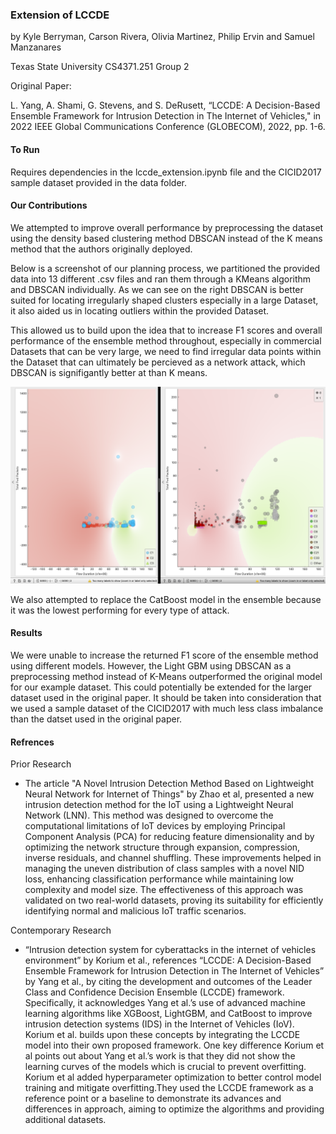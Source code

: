 ### Extension of LCCDE

by Kyle Berryman, Carson Rivera, Olivia Martinez, Philip Ervin and Samuel Manzanares

Texas State University CS4371.251 Group 2

Original Paper:

L. Yang, A. Shami, G. Stevens, and S. DeRusett, “LCCDE: A Decision-Based Ensemble Framework for Intrusion Detection in The Internet of Vehicles," in 2022 IEEE Global Communications Conference (GLOBECOM), 2022, pp. 1-6.

#### To Run

Requires dependencies in the lccde_extension.ipynb file and the CICID2017 sample dataset provided in the data folder. 

#### Our Contributions

We attempted to improve overall performance by preprocessing the dataset using the density based clustering method DBSCAN instead of the K means method that the authors originally deployed.

Below is a screenshot of our planning process, we partitioned the provided data into 13 different .csv files and ran them through a KMeans algorithm and DBSCAN individually. As we can see on the right DBSCAN is better suited for locating irregularly shaped clusters especially in a large Dataset, it also aided us in locating outliers within the provided Dataset.

This allowed us to build upon the idea that to increase F1 scores and overall performance of the ensemble method throughout, especially in commercial Datasets that can be very large, we need to find irregular data points within the Dataset that can ultimately be percieved as a network attack, which DBSCAN is signifigantly better at than K means.

![alt text](resources/kMeansVSDBScan.png)

We also attempted to replace the CatBoost model in the ensemble because it was the lowest performing for every type of attack.

#### Results

We were unable to increase the returned F1 score of the ensemble method using different models. However, the Light GBM using DBSCAN as a preprocessing method instead of K-Means outperformed the original model for our example dataset. This could potentially be extended for the larger dataset used in the original paper. It should be taken into consideration that we used a sample dataset of the CICID2017 with much less class imbalance than the datset used in the original paper.

#### Refrences

Prior Research
- The article "A Novel Intrusion Detection Method Based on Lightweight Neural Network for Internet of Things" by Zhao et al, presented a new intrusion detection method for the IoT using a Lightweight Neural Network (LNN). This method was designed to overcome the computational limitations of IoT devices by employing Principal Component Analysis (PCA) for reducing feature dimensionality and by optimizing the network structure through expansion, compression, inverse residuals, and channel shuffling. These improvements helped in managing the uneven distribution of class samples with a novel NID loss, enhancing classification performance while maintaining low complexity and model size. The effectiveness of this approach was validated on two real-world datasets, proving its suitability for efficiently identifying normal and malicious IoT traffic scenarios.

Contemporary Research
- “Intrusion detection system for cyberattacks in the internet of vehicles environment” by Korium et al., references “LCCDE: A Decision-Based Ensemble Framework for Intrusion Detection in The Internet of Vehicles” by Yang et al., by citing the development and outcomes of the Leader Class and Confidence Decision Ensemble (LCCDE) framework. Specifically, it acknowledges Yang et al.’s use of advanced machine learning algorithms like XGBoost, LightGBM, and CatBoost to improve intrusion detection systems (IDS) in the Internet of Vehicles (IoV). Korium et al. builds upon these concepts by integrating the LCCDE model into their own proposed framework. One key difference Korium et al points out about Yang et al.’s work is that they did not show the learning curves of the models which is crucial to prevent overfitting. Korium et al added hyperparameter optimization to better control model training and mitigate overfitting.They used the LCCDE framework as a reference point or a baseline to demonstrate its advances and differences in approach, aiming to optimize the algorithms and providing additional datasets.
  
